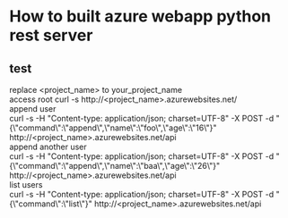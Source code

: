 # How to built azure webapp python rest server

## test
replace \<project_name\> to your_project_name  
access root
curl -s http://\<project_name\>.azurewebsites.net/  
append user  
curl -s -H "Content-type: application/json; charset=UTF-8" -X POST -d "{\\"command\\":\\"append\\",\\"name\\":\\"foo\\",\\"age\\":\\"16\\"}" http://\<project_name\>.azurewebsites.net/api  
append another user  
curl -s -H "Content-type: application/json; charset=UTF-8" -X POST -d "{\\"command\\":\\"append\\",\\"name\\":\\"baa\\",\\"age\\":\\"26\\"}" http://\<project_name\>.azurewebsites.net/api  
list users  
curl -s -H "Content-type: application/json; charset=UTF-8" -X POST -d "{\\"command\\":\\"list\\"}" http://\<project_name\>.azurewebsites.net/api
